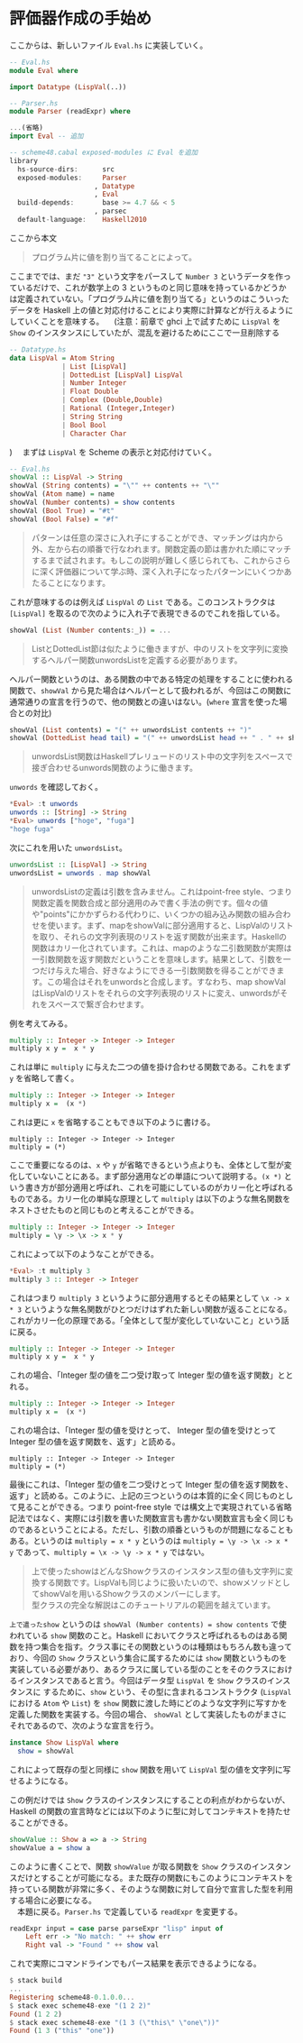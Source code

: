 # 評価器作成の手始め

ここからは、新しいファイル `Eval.hs` に実装していく。

```haskell
-- Eval.hs
module Eval where

import Datatype (LispVal(..))
```

```haskell
-- Parser.hs
module Parser (readExpr) where

...(省略)
import Eval -- 追加
```

```haskell
-- scheme48.cabal exposed-modules に Eval を追加
library
  hs-source-dirs:      src
  exposed-modules:     Parser
                     , Datatype
                     , Eval 
  build-depends:       base >= 4.7 && < 5
                     , parsec
  default-language:    Haskell2010
```

ここから本文

> プログラム片に値を割り当てることによって。

ここまででは、まだ `"3"` という文字をパースして `Number 3` というデータを作っているだけで、これが数学上の 3 というものと同じ意味を持っているかどうかは定義されていない。「プログラム片に値を割り当てる」というのはこういったデータを Haskell 上の値と対応付けることにより実際に計算などが行えるようにしていくことを意味する。
　(注意：前章で ghci 上で試すために `LispVal` を `Show` のインスタンスにしていたが、混乱を避けるためにここで一旦削除する

```haskell
-- Datatype.hs
data LispVal = Atom String
             | List [LispVal]
             | DottedList [LispVal] LispVal
             | Number Integer
             | Float Double
             | Complex (Double,Double)
             | Rational (Integer,Integer)
             | String String
             | Bool Bool
             | Character Char
```
)
　まずは `LispVal` を Scheme の表示と対応付けていく。

```haskell
-- Eval.hs
showVal :: LispVal -> String
showVal (String contents) = "\"" ++ contents ++ "\""
showVal (Atom name) = name
showVal (Number contents) = show contents
showVal (Bool True) = "#t"
showVal (Bool False) = "#f"
```

> パターンは任意の深さに入れ子にすることができ、マッチングは内から外、左から右の順番で行なわれます。関数定義の節は書かれた順にマッチするまで試されます。もしこの説明が難しく感じられても、これからさらに深く評価器について学ぶ時、深く入れ子になったパターンにいくつかあたることになります。

これが意味するのは例えば `LispVal` の `List` である。このコンストラクタは `[LispVal]` を取るので次のように入れ子で表現できるのでこれを指している。

```haskell
showVal (List (Number contents:_)) = ...
```

> ListとDottedList節は似たように働きますが、中のリストを文字列に変換するヘルパー関数unwordsListを定義する必要があります。

ヘルパー関数というのは、ある関数の中である特定の処理をすることに使われる関数で、`showVal` から見た場合はヘルパーとして扱われるが、今回はこの関数に通常通りの宣言を行うので、他の関数との違いはない。(`where` 宣言を使った場合との対比)

```haskell
showVal (List contents) = "(" ++ unwordsList contents ++ ")"
showVal (DottedList head tail) = "(" ++ unwordsList head ++ " . " ++ showVal tail ++ ")"
```

> unwordsList関数はHaskellプレリュードのリスト中の文字列をスペースで接ぎ合わせるunwords関数のように働きます。

`unwords` を確認しておく。

```haskell
*Eval> :t unwords 
unwords :: [String] -> String
*Eval> unwords ["hoge", "fuga"]
"hoge fuga"
```

次にこれを用いた `unwordsList`。

```haskell
unwordsList :: [LispVal] -> String
unwordsList = unwords . map showVal
```

> unwordsListの定義は引数を含みません。これはpoint-free style、つまり関数定義を関数合成と部分適用のみで書く手法の例です。個々の値や"points"にかかずらわる代わりに、いくつかの組み込み関数の組み合わせを使います。まず、mapをshowValに部分適用すると、LispValのリストを取り、それらの文字列表現のリストを返す関数が出来ます。Haskellの関数はカリー化されています。これは、mapのような二引数関数が実際は一引数関数を返す関数だということを意味します。結果として、引数を一つだけ与えた場合、好きなようにできる一引数関数を得ることができます。この場合はそれをunwordsと合成します。すなわち、map showValはLispValのリストをそれらの文字列表現のリストに変え、unwordsがそれをスペースで繋ぎ合わせます。

例を考えてみる。

```haskell
multiply :: Integer -> Integer -> Integer
multiply x y =  x * y
```

これは単に `multiply` に与えた二つの値を掛け合わせる関数である。これをまず `y` を省略して書く。

```haskell
multiply :: Integer -> Integer -> Integer
multiply x =  (x *)
```

これは更に `x` を省略することもでき以下のように書ける。

```
multiply :: Integer -> Integer -> Integer
multiply = (*)
```

ここで重要になるのは、`x` や `y` が省略できるという点よりも、全体として型が変化していないことにある。まず部分適用などの単語について説明する。`(x *)` という書き方が部分適用と呼ばれ、これを可能にしているのがカリー化と呼ばれるものである。カリー化の単純な原理として `multiply` は以下のような無名関数をネストさせたものと同じものと考えることができる。

```haskell
multiply :: Integer -> Integer -> Integer
multiply = \y -> \x -> x * y
```

これによって以下のようなことができる。

```haskell
*Eval> :t multiply 3
multiply 3 :: Integer -> Integer
```

これはつまり `multiply 3` というように部分適用するとその結果として `\x -> x * 3` というような無名関数がひとつだけはずれた新しい関数が返ることになる。これがカリー化の原理である。「全体として型が変化していないこと」という話に戻る。

```haskell
multiply :: Integer -> Integer -> Integer
multiply x y =  x * y
```

これの場合、「Integer 型の値を二つ受け取って Integer 型の値を返す関数」ととれる。

```haskell
multiply :: Integer -> Integer -> Integer
multiply x =  (x *)
```

これの場合は、「Integer 型の値を受けとって、 Integer 型の値を受けとって Integer 型の値を返す関数を、返す」と読める。

```
multiply :: Integer -> Integer -> Integer
multiply = (*)
```

最後にこれは、「Integer 型の値を二つ受けとって Integer 型の値を返す関数を、返す」と読める。このように、上記の三つというのは本質的に全く同じものとして見ることができる。つまり point-free style では構文上で実現されている省略記法ではなく、実際には引数を書いた関数宣言も書かない関数宣言も全く同じものであるということによる。ただし、引数の順番というものが問題になることもある。というのは `multiply = x * y` というのは `multiply = \y -> \x -> x * y` であって、`multiply = \x -> \y -> x * y` ではない。
<!-- ponitrree(点を考えない，矢印を考える).pointwise(点を考える)と言う感じ -->

> 上で使ったshowはどんなShowクラスのインスタンス型の値も文字列に変換する関数です。LispValも同じように扱いたいので、showメソッドとしてshowValを用いるShowクラスのメンバーにします。  
> 型クラスの完全な解説はこのチュートリアルの範囲を越えています。

`上で遣ったshow` というのは `showVal (Number contents) = show contents` で使われている `show` 関数のこと。Haskell においてクラスと呼ばれるものはある関数を持つ集合を指す。クラス事にその関数というのは種類はもちろん数も違っており、今回の `Show` クラスという集合に属するためには `show` 関数というものを実装している必要があり、あるクラスに属している型のことをそのクラスにおけるインスタンスであると言う。今回はデータ型 `LispVal` を `Show` クラスのインスタンスに
するために、`show` という、その型に含まれるコンストラクタ (`LispVal` における `Atom` や `List`) を `show` 関数に渡した時にどのような文字列に写すかを定義した関数を実装する。今回の場合、 `showVal` として実装したものがまさにそれであるので、次のような宣言を行う。

```haskell
instance Show LispVal where
  show = showVal
```

これによって既存の型と同様に `show` 関数を用いて `LispVal` 型の値を文字列に写せるようになる。

 この例だけでは `Show` クラスのインスタンスにすることの利点がわからないが、Haskell の関数の宣言時などには以下のように型に対してコンテキストを持たせることができる。

```haskell
showValue :: Show a => a -> String
showValue a = show a
```

このように書くことで、関数 `showValue` が取る関数を `Show` クラスのインスタンスだけとすることが可能になる。また既存の関数にもこのようにコンテキストを持っている関数が非常に多く、そのような関数に対して自分で宣言した型を利用する場合に必要になる。  
　本題に戻る。`Parser.hs` で定義している `readExpr` を変更する。

```haskell
readExpr input = case parse parseExpr "lisp" input of
    Left err -> "No match: " ++ show err
    Right val -> "Found " ++ show val
```

これで実際にコマンドラインでもパース結果を表示できるようになる。

```haskell
$ stack build
...
Registering scheme48-0.1.0.0...
$ stack exec scheme48-exe "(1 2 2)"
Found (1 2 2)
$ stack exec scheme48-exe "(1 3 (\"this\" \"one\"))"
Found (1 3 ("this" "one"))
```

